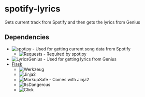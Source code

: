 # spotify-lyrics
Gets current track from Spotify and then gets the lyrics from Genius

## Dependencies
* ![spotipy](https://github.com/plamere/spotipy) - Used for getting current song data from Spotify
  * ![Requests](https://github.com/kennethreitz/requests) - Required by spotipy
* ![LyricsGenius](https://github.com/johnwmillr/LyricsGenius) - Used for getting lyrics from Genius
* [Flask](http://flask.pocoo.org/docs/1.0/)
  * ![Werkzeug](http://werkzeug.pocoo.org/)
  * ![Jinja2](http://jinja.pocoo.org/)
  * ![MarkupSafe](https://pypi.org/project/MarkupSafe/) - Comes with Jinja2
  * ![ItsDangerous](https://pythonhosted.org/itsdangerous/)
  * ![Click](http://click.pocoo.org/)
